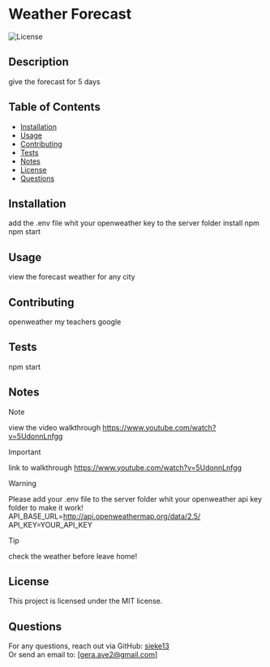 
# Weather Forecast

![License](https://badgen.net/badge/license/MIT/blue)

## Description
give the forecast for 5 days

## Table of Contents
- [Installation](#installation)
- [Usage](#usage)
- [Contributing](#contributing)
- [Tests](#tests)
- [Notes](#notes)
- [License](#license)
- [Questions](#questions)

## Installation
add the .env file whit your openweather key to the server folder
install npm
npm start

## Usage
view the forecast weather for any city

## Contributing
openweather my teachers google 

## Tests
npm start

## Notes

> [!NOTE]
> view the video walkthrough
>https://www.youtube.com/watch?v=5UdonnLnfgg

> [!IMPORTANT]
> link to walkthrough 
> https://www.youtube.com/watch?v=5UdonnLnfgg

> [!WARNING]
> Please add your .env file to the server folder whit your openweather api key folder to make it work!
>API_BASE_URL=http://api.openweathermap.org/data/2.5/
>API_KEY=YOUR_API_KEY

> [!TIP]
> check the weather before leave home!

## License
This project is licensed under the MIT license.

## Questions
For any questions, reach out via GitHub: [sieke13](https://github.com/sieke13)  
Or send an email to: [gera.ave2@gmail.com]
